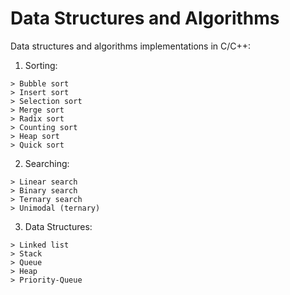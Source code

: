 # Data Structures and Algorithms 
Data structures and algorithms implementations in C/C++:

1) Sorting:
```
> Bubble sort
> Insert sort
> Selection sort
> Merge sort
> Radix sort
> Counting sort
> Heap sort
> Quick sort
```

2) Searching:
```
> Linear search
> Binary search
> Ternary search
> Unimodal (ternary)
```
3) Data Structures:
```
> Linked list
> Stack
> Queue
> Heap
> Priority-Queue
```
